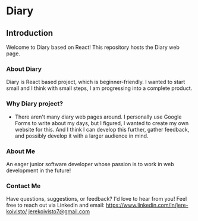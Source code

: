 # Diary

## Introduction

Welcome to Diary based on React! This repository hosts the Diary web page.

### About Diary

Diary is React based project, which is beginner-friendly. I wanted to start small and I think with small steps, I am progressing into a complete product.

### Why Diary project?

- There aren't many diary web pages around. I personally use Google Forms to write about my days, but I figured, I wanted to create my own website for this. And I think I can develop this further, gather feedback, and possibly develop it with a larger audience in mind.


### About Me

An eager junior software developer whose passion is to work in web development in the future!

### Contact Me

Have questions, suggestions, or feedback? I'd love to hear from you! Feel free to reach out via LinkedIn and email:
https://www.linkedin.com/in/jere-koivisto/
jerekoivisto7@gmail.com
